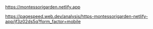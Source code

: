 https://montessorigarden.netlify.app


https://pagespeed.web.dev/analysis/https-montessorigarden-netlify-app/jf3z02ds5q?form_factor=mobile
